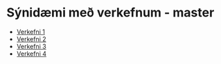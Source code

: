 # Sýnidæmi með verkefnum - master

* [Verkefni 1](https://grunnskoli.github.io/Synidaemi/)
* [Verkefni 2](https://grunnskoli.github.io/Synidaemi/verkefni-2)
* [Verkefni 3](https://grunnskoli.github.io/Synidaemi/verkefni-3/verkefni-31)
* [Verkefni 4](https://grunnskoli.github.io/Synidaemi/verkefni-4) 
